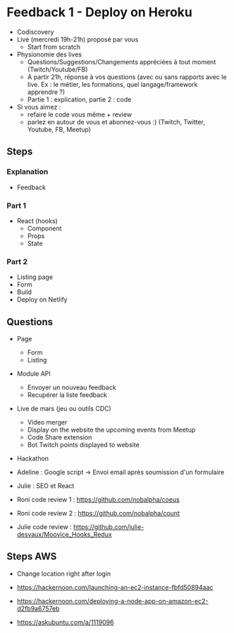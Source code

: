 # Feedback 1 - Deploy on Heroku

- Codiscovery
- Live (mercredi 19h-21h) proposé par vous
  - Start from scratch
- Physionomie des lives
  - Questions/Suggestions/Changements appréciées à tout moment (Twitch/Youtube/FB)
  - A partir 21h, réponse à vos questions (avec ou sans rapports avec le live. Ex : le métier, les formations, quel langage/framework apprendre ?)
  - Partie 1 : explication, partie 2 : code
- Si vous aimez :
  - refaire le code vous même + review
  - parlez en autour de vous et abonnez-vous :) (Twitch, Twitter, Youtube, FB, Meetup)

## Steps

### Explanation

- Feedback

### Part 1

- React (hooks)
  - Component
  - Props
  - State

### Part 2

- Listing page
- Form
- Build
- Deploy on Netlify

## Questions

- Page
  - Form
  - Listing
- Module API

  - Envoyer un nouveau feedback
  - Recupérer la liste feedback

- Live de mars (jeu ou outils CDC)

  - Video merger
  - Display on the website the upcoming events from Meetup
  - Code Share extension
  - Bot Twitch points displayed to website

- Hackathon

- Adeline : Google script -> Envoi email après soumission d'un formulaire
- Julie : SEO et React
- Roni code review 1 : https://github.com/nobalpha/coeus
- Roni code review 2 : https://github.com/nobalpha/count
- Julie code review : https://github.com/julie-desvaux/Moovice_Hooks_Redux

## Steps AWS

- Change location right after login

- https://hackernoon.com/launching-an-ec2-instance-fbfd50894aac
- https://hackernoon.com/deploying-a-node-app-on-amazon-ec2-d2fb9a6757eb
- https://askubuntu.com/a/1119096
